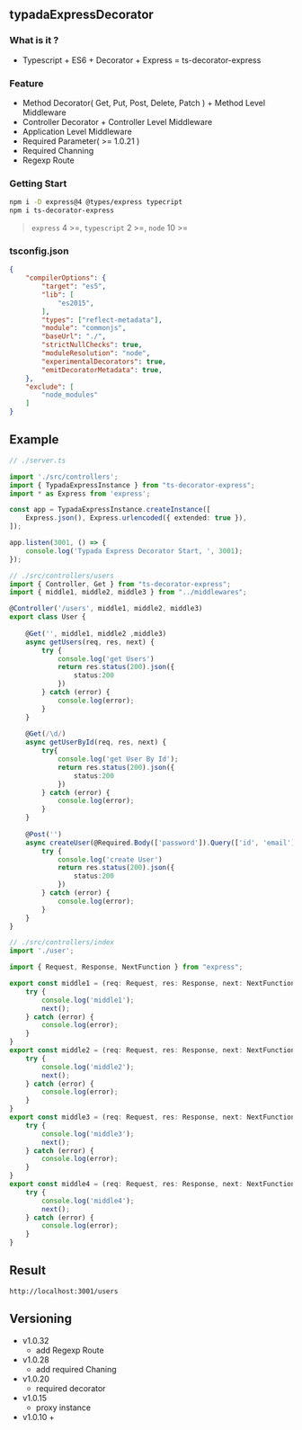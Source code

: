 ## typadaExpressDecorator

### What is it ?
- Typescript + ES6 + Decorator + Express = ts-decorator-express

### Feature
- Method Decorator( Get, Put, Post, Delete, Patch ) + Method Level Middleware
- Controller Decorator + Controller Level Middleware
- Application Level Middleware
- Required Parameter( >= 1.0.21 )
- Required Channing
- Regexp Route


### Getting Start
```sh
npm i -D express@4 @types/express typecript
npm i ts-decorator-express
```

> `express` 4 >=, `typescript` 2 >=, `node` 10 >=

### tsconfig.json
```json
{
    "compilerOptions": {
        "target": "es5",
        "lib": [
            "es2015",
        ],
        "types": ["reflect-metadata"],
        "module": "commonjs",
        "baseUrl": "./",
        "strictNullChecks": true,
        "moduleResolution": "node",
        "experimentalDecorators": true,
        "emitDecoratorMetadata": true,
    },
    "exclude": [
        "node_modules"
    ]
}
```



## Example

```typescript
// ./server.ts

import './src/controllers';
import { TypadaExpressInstance } from "ts-decorator-express";
import * as Express from 'express';

const app = TypadaExpressInstance.createInstance([
    Express.json(), Express.urlencoded({ extended: true }),
]);

app.listen(3001, () => {
    console.log('Typada Express Decorator Start, ', 3001);
});
```

```typescript
// ./src/controllers/users
import { Controller, Get } from "ts-decorator-express";
import { middle1, middle2, middle3 } from "../middlewares";

@Controller('/users', middle1, middle2, middle3)
export class User {
    
    @Get('', middle1, middle2 ,middle3)
    async getUsers(req, res, next) {
        try {
            console.log('get Users')
            return res.status(200).json({
                status:200
            })
        } catch (error) {
            console.log(error);
        }
    }
    
    @Get(/\d/)
    async getUserById(req, res, next) {
        try{
         	console.log('get User By Id');
            return res.status(200).json({
                status:200
            })            
        } catch (error) {
            console.log(error);            
        }        
	}
    
    @Post('')
    async createUser(@Required.Body(['password']).Query(['id', 'email']) req, res, next) {
        try {
            console.log('create User')
            return res.status(200).json({
                status:200
            })
        } catch (error) {
            console.log(error);
        }
    }    
}
```
```typescript
// ./src/controllers/index
import './user';
```

```typescript
import { Request, Response, NextFunction } from "express";

export const middle1 = (req: Request, res: Response, next: NextFunction) => {
    try {
        console.log('middle1');
        next();
    } catch (error) {
        console.log(error);
    }
}
export const middle2 = (req: Request, res: Response, next: NextFunction) => {
    try {
        console.log('middle2');
        next();
    } catch (error) {
        console.log(error);
    }
}
export const middle3 = (req: Request, res: Response, next: NextFunction) => {
    try {
        console.log('middle3');
        next();
    } catch (error) {
        console.log(error);
    }
}
export const middle4 = (req: Request, res: Response, next: NextFunction) => {
    try {
        console.log('middle4');
        next();
    } catch (error) {
        console.log(error);
    }
}
```


## Result

`http://localhost:3001/users`



## Versioning
+ v1.0.32
    + add Regexp Route
+ v1.0.28
    + add required Chaning
+ v1.0.20
    + required decorator
+ v1.0.15
    + proxy instance
+ v1.0.10
    + 

